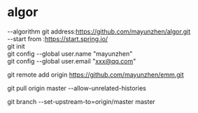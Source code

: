 # algor
--algorithm git address:https://github.com/mayunzhen/algor.git  
--start from :https://start.spring.io/  
git init  
git config --global user.name "mayunzhen"  
git config --global user.email "xxx@qq.com"  

git remote add origin https://github.com/mayunzhen/emm.git  

git pull origin master --allow-unrelated-histories  

git branch --set-upstream-to=origin/master master  
